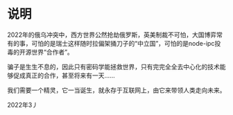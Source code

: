 # 说明

2022年的俄乌冲突中，西方世界公然抢劫俄罗斯，英美制裁不可怕，大国博弈常有的事，可怕的是瑞士这样随时拉偏架捅刀子的“中立国”，可怕的是node-ipc投毒的开源世界“合作者”。

骗子是生生不息的，因此只有密码学能拯救世界，只有完完全全去中心化的技术能够促成真正的合作，甚至将来有一天......

我们需要一个精灵，它一当诞生，就永存于互联网上，由它来带领人类走向未来。

2022年3丿
